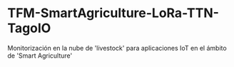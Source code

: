 # TFM-SmartAgriculture-LoRa-TTN-TagoIO
Monitorización en la nube de 'livestock' para aplicaciones IoT en el ámbito de 'Smart Agriculture'
